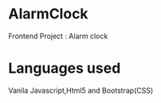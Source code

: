 # AlarmClock

Frontend Project : Alarm clock

# Languages used

Vanila Javascript,Html5 and Bootstrap(CSS)


